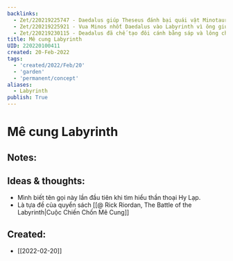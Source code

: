 ```yaml
---
backlinks:
  - Zet/220219225747 - Daedalus giúp Theseus đánh bại quái vật Minotaur
  - Zet/220219225921 - Vua Minos nhốt Daedalus vào Labyrinth vì ông giúp Theseus
  - Zet/220219230115 - Deadalus đã chế tạo đôi cánh bằng sáp và lông chim để thoát khỏi Labyrinth
title: Mê cung Labyrinth
UID: 220220100411
created: 20-Feb-2022
tags:
  - 'created/2022/Feb/20'
  - 'garden'
  - 'permanent/concept'
aliases:
  - Labyrinth
publish: True
---
```

# Mê cung Labyrinth

## Notes:


## Ideas & thoughts:
- Mình biết tên gọi này lần đầu tiên khi tìm hiểu thần thoại Hy Lạp.
- Là tựa đề của quyển sách [[@ Rick Riordan, The Battle of the Labyrinth|Cuộc Chiến Chốn Mê Cung]]


## Created:
- [[2022-02-20]]
